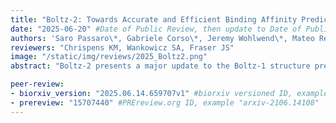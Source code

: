 ```yaml
---
title: "Boltz-2: Towards Accurate and Efficient Binding Affinity Prediction"
date: "2025-06-20" #Date of Public Review, then update to Date of Publication
authors: 'Saro Passaro\*, Gabriele Corso\*, Jeremy Wohlwend\*, Mateo Reveiz\*, Stephan Thaler\*, Vignesh Ram Somnath, Noah Getz, Tally Portnoi, Julien Roy, Hannes Stark, David Kwabi-Addo, Dominique Beaini, Tommi Jaakkola, Regina Barzilay'
reviewers: "Chrispens KM, Wankowicz SA, Fraser JS"
image: "/static/img/reviews/2025_Boltz2.png"
abstract: "Boltz-2 presents a major update to the Boltz-1 structure prediction model, improves performance, and introduces a new affinity prediction module."

peer-review:
- biorxiv_version: "2025.06.14.659707v1" #biorxiv versioned ID, example "5533316v1"
- prereview: "15707440" #PREreview.org ID, example "arxiv-2106.14108"
---
```

